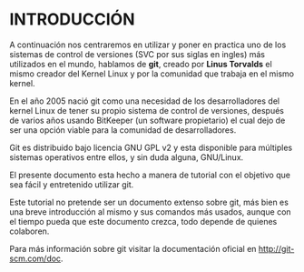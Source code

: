# INTRODUCCIÓN

A continuación nos centraremos en utilizar y poner en practica uno de los sistemas de control de versiones (SVC por sus siglas en ingles) más utilizados en el mundo, hablamos de __git__, creado por __Linus Torvalds__ el mismo creador del Kernel Linux y por la comunidad que trabaja en el mismo kernel.

En el año 2005 nació git como una necesidad de los desarrolladores del kernel Linux de tener su propio sistema de control de versiones, después de varios años usando BitKeeper (un software propietario) el cual dejo de ser una opción viable para la comunidad de desarrolladores. 

Git es distribuido bajo licencia GNU GPL v2 y esta disponible para múltiples sistemas operativos entre ellos, y sin duda alguna, GNU/Linux.

El presente documento esta hecho a manera de tutorial con el objetivo que sea fácil y entretenido utilizar git.

Este tutorial no pretende ser un documento extenso sobre git, más bien es una breve introducción al mismo y sus comandos más usados, aunque con el tiempo pueda que este documento crezca, todo depende de quienes colaboren. 

Para más información sobre git visitar la documentación oficial en http://git-scm.com/doc.

